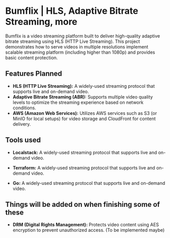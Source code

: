# Bumflix | HLS, Adaptive Bitrate Streaming, more

Bumflix is a video streaming platform built to deliver high-quality adaptive bitrate
streaming using HLS (HTTP Live Streaming).
This project demonstrates how to serve videos in multiple resolutions implement
scalable streaming platform (including higher than 1080p)
and provides basic content protection.

## Features Planned

- **HLS (HTTP Live Streaming):** A widely-used streaming protocol that supports
  live and on-demand video.
- **Adaptive Bitrate Streaming (ABR):** Supports multiple video quality levels
  to optimize the streaming experience based on network conditions.
- **AWS (Amazon Web Services):** Utilizes AWS services such as S3
  (or MinIO for local setups) for video storage and CloudFront for content delivery.

## Tools used

- **Localstack:** A widely-used streaming protocol that supports
  live and on-demand video.

- **Terraform:** A widely-used streaming protocol that supports
  live and on-demand video.

- **Go:** A widely-used streaming protocol that supports
  live and on-demand video.

## Things will be added on when finishing some of these

- **DRM (Digital Rights Management):** Protects video content using AES
  encryption to prevent unauthorized access. (To be implemented maybe)

